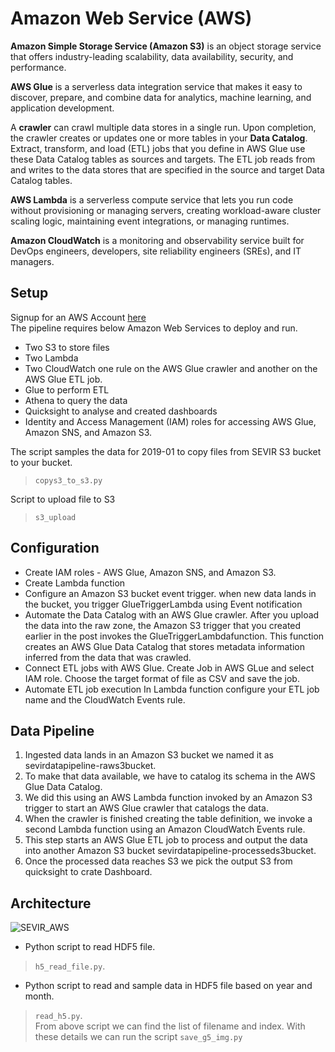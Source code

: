 # Amazon Web Service (AWS)

**Amazon Simple Storage Service (Amazon S3)** is an object storage service that offers industry-leading scalability, data availability, security, and performance.

**AWS Glue** is a serverless data integration service that makes it easy to discover, prepare, and combine data for analytics, machine learning, and application development.   


A **crawler** can crawl multiple data stores in a single run. Upon completion, the crawler creates or updates one or more tables in your **Data Catalog**. Extract, transform, and load (ETL) jobs that you define in AWS Glue use these Data Catalog tables as sources and targets. The ETL job reads from and writes to the data stores that are specified in the source and target Data Catalog tables.  


**AWS Lambda** is a serverless compute service that lets you run code without provisioning or managing servers, creating workload-aware cluster scaling logic, maintaining event integrations, or managing runtimes.

**Amazon CloudWatch** is a monitoring and observability service built for DevOps engineers, developers, site reliability engineers (SREs), and IT managers.

## Setup 
Signup for an AWS Account [here](https://console.aws.amazon.com/console/home?region=us-east-1#)  
The pipeline requires below Amazon Web Services to deploy and run.

- Two S3 to store files
- Two Lambda 
- Two CloudWatch one rule on the AWS Glue crawler and another on the AWS Glue ETL job.
- Glue to perform ETL
- Athena to query the data
- Quicksight to analyse and created dashboards
- Identity and Access Management (IAM) roles for accessing AWS Glue, Amazon SNS, and Amazon S3.

The script samples the data for 2019-01 to copy files from SEVIR S3 bucket to your bucket.
> ```copys3_to_s3.py``` 

Script to upload file to S3
> ```s3_upload```

## Configuration
* Create IAM roles - AWS Glue, Amazon SNS,  and Amazon S3.
* Create Lambda function 
* Configure an Amazon S3 bucket event trigger. 
    when new data lands in the bucket, you trigger GlueTriggerLambda using Event notification
* Automate the Data Catalog with an AWS Glue crawler. 
  After you upload the data into the raw zone, the Amazon S3 trigger that you created earlier in the post invokes the GlueTriggerLambdafunction. This function creates an AWS Glue Data Catalog that stores metadata information inferred from the data that was crawled.  
* Connect ETL jobs with AWS Glue. 
  Create Job in AWS GLue and select IAM role. Choose the target format of file as CSV and save the job.
* Automate ETL job execution
  In Lambda function configure your ETL job name and the CloudWatch Events rule. 

## Data Pipeline

1. Ingested data lands in an Amazon S3 bucket we named it as sevirdatapipeline-raws3bucket. 
2. To make that data available, we have to catalog its schema in the AWS Glue Data Catalog.  
3. We did this using an AWS Lambda function invoked by an Amazon S3 trigger to start an AWS Glue crawler that catalogs the data. 
4. When the crawler is finished creating the table definition, we invoke a second Lambda function using an Amazon CloudWatch Events rule. 
5. This step starts an AWS Glue ETL job to process and output the data into another Amazon S3 bucket sevirdatapipeline-processeds3bucket.  
6. Once the processed data reaches S3 we pick the output S3 from quicksight to crate Dashboard.

## Architecture
![SEVIR_AWS](https://user-images.githubusercontent.com/59776740/110042602-057f9f80-7d14-11eb-845c-2e020d9db1ed.png)



* Python script to read HDF5 file.
> ```h5_read_file.py```. 
* Python script to read and sample data in HDF5 file based on year and month. 
> ```read_h5.py```.   
From above script we can find the list of filename and index. With these details we can run the script
> ```save_g5_img.py```






